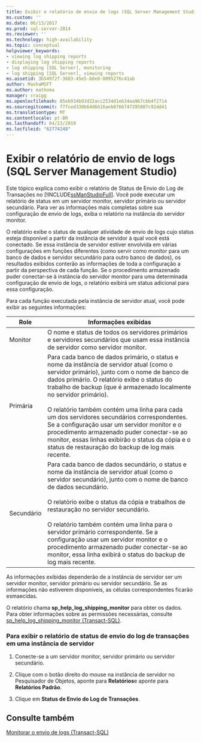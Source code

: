 ```yaml
---
title: Exibir o relatório de envio de logs (SQL Server Management Studio) | Microsoft Docs
ms.custom: ''
ms.date: 06/13/2017
ms.prod: sql-server-2014
ms.reviewer: ''
ms.technology: high-availability
ms.topic: conceptual
helpviewer_keywords:
- viewing log shipping reports
- displaying log shipping reports
- log shipping [SQL Server], monitoring
- log shipping [SQL Server], viewing reports
ms.assetid: 3b549f2f-3683-45e5-b8e8-8095276c41ab
author: MashaMSFT
ms.author: mathoma
manager: craigg
ms.openlocfilehash: 85eb934b93d22acc2534d1eb34aa967cbb4f2714
ms.sourcegitcommit: f7fced330b64d6616aeb8766747295807c92dd41
ms.translationtype: MT
ms.contentlocale: pt-BR
ms.lasthandoff: 04/23/2019
ms.locfileid: "62774248"
---
```

# <a name="view-the-log-shipping-report-sql-server-management-studio"></a>Exibir o relatório de envio de logs (SQL Server Management Studio)
  Este tópico explica como exibir o relatório de Status de Envio do Log de Transações no [!INCLUDE[ssManStudioFull](../../includes/ssmanstudiofull-md.md)]. Você pode executar um relatório de status em um servidor monitor, servidor primário ou servidor secundário. Para ver as informações mais completas sobre sua configuração de envio de logs, exiba o relatório na instância do servidor monitor.  
  
 O relatório exibe o status de qualquer atividade de envio de logs cujo status esteja disponível a partir da instância de servidor à qual você está conectado. Se essa instância de servidor estiver envolvida em várias configurações em funções diferentes (como servir como monitor para um banco de dados e servidor secundário para outro banco de dados), os resultados exibidos conterão as informações de toda a configuração a partir da perspectiva de cada função. Se o procedimento armazenado puder conectar-se à instância do servidor monitor para uma determinada configuração de envio de logs, o relatório exibirá um status adicional para essa configuração.  
  
 Para cada função executada pela instância de servidor atual, você pode exibir as seguintes informações:  
  
|Role|Informações exibidas|  
|----------|---------------------------|  
|Monitor|O nome e status de todos os servidores primários e servidores secundários que usam essa instância de servidor como servidor monitor.|  
|Primária|Para cada banco de dados primário, o status e nome da instância de servidor atual (como o servidor primário), junto com o nome de banco de dados primário. O relatório exibe o status do trabalho de backup (que é armazenado localmente no servidor primário).<br /><br /> O relatório também contém uma linha para cada um dos servidores secundários correspondentes. Se a configuração usar um servidor monitor e o procedimento armazenado puder conectar-se ao monitor, essas linhas exibirão o status da cópia e o status de restauração do backup de log mais recente.|  
|Secundário|Para cada banco de dados secundário, o status e nome da instância de servidor atual (como o servidor secundário), junto com o nome de banco de dados secundário.<br /><br /> O relatório exibe o status da cópia e trabalhos de restauração no servidor secundário.<br /><br /> O relatório também contém uma linha para o servidor primário correspondente. Se a configuração usar um servidor monitor e o procedimento armazenado puder conectar-se ao monitor, essa linha exibirá o status do backup de log mais recente.|  
  
 As informações exibidas dependerão de a instância de servidor ser um servidor monitor, servidor primário ou servidor secundário. Se as informações não estiverem disponíveis, as células correspondentes ficarão esmaecidas.  
  
 O relatório chama **sp_help_log_shipping_monitor** para obter os dados. Para obter informações sobre as permissões necessárias, consulte [sp_help_log_shipping_monitor &#40;Transact-SQL&#41;](/sql/relational-databases/system-stored-procedures/sp-help-log-shipping-monitor-transact-sql).  
  
### <a name="to-display-the-transaction-log-shipping-status-report-on-a-server-instance"></a>Para exibir o relatório de status de envio do log de transações em uma instância de servidor  
  
1.  Conecte-se a um servidor monitor, servidor primário ou servidor secundário.  
  
2.  Clique com o botão direito do mouse na instância de servidor no Pesquisador de Objetos, aponte para **Relatórios**e aponte para **Relatórios Padrão**.  
  
3.  Clique em **Status de Envio do Log de Transações**.  
  
## <a name="see-also"></a>Consulte também  
 [Monitorar o envio de logs &#40;Transact-SQL&#41;](monitor-log-shipping-transact-sql.md)  
  
  
